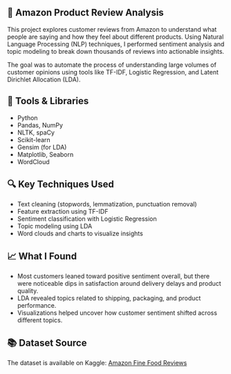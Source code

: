 ## 💬 Amazon Product Review Analysis
This project explores customer reviews from Amazon to understand what people are saying and how they feel about different products. Using Natural Language Processing (NLP) techniques, I performed sentiment analysis and topic modeling to break down thousands of reviews into actionable insights.

The goal was to automate the process of understanding large volumes of customer opinions using tools like TF-IDF, Logistic Regression, and Latent Dirichlet Allocation (LDA).
## 🔧 Tools & Libraries
- Python
- Pandas, NumPy
- NLTK, spaCy
- Scikit-learn
- Gensim (for LDA)
- Matplotlib, Seaborn
- WordCloud

## 🔍 Key Techniques Used
- Text cleaning (stopwords, lemmatization, punctuation removal)
- Feature extraction using TF-IDF
- Sentiment classification with Logistic Regression
- Topic modeling using LDA
- Word clouds and charts to visualize insights

## 📈 What I Found
- Most customers leaned toward positive sentiment overall, but there were noticeable dips in satisfaction around delivery delays and product quality.
- LDA revealed topics related to shipping, packaging, and product performance.
- Visualizations helped uncover how customer sentiment shifted across different topics.

## 📚 Dataset Source
The dataset is available on Kaggle: [Amazon Fine Food Reviews](https://www.kaggle.com/datasets/snap/amazon-fine-food-reviews)
